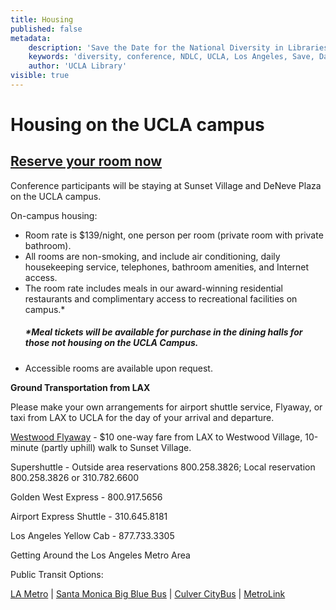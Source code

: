 ```yaml
---
title: Housing
published: false
metadata:
    description: 'Save the Date for the National Diversity in Libraries Conference (NDLC) 2016 UCLA, Los Angeles, California where library staff discuss issues relating to diversity.'
    keywords: 'diversity, conference, NDLC, UCLA, Los Angeles, Save, Date, national, 2016, what is diversity, diversity committee, housing, cost, venue, rates'
    author: 'UCLA Library'
visible: true
---
```


# Housing on the UCLA campus
## <a href="https://uclarh.webhotel.microsdc.us/bp/search_rooms.jsp?groupCode=LIB6A&checkinYear=2016&checkinDay=9&checkinMonth=8&numberOfNights=4&numberOfRooms=1&numberOfAdults=1" target="_blank">Reserve your room now</a>

Conference participants will be staying at Sunset Village and DeNeve Plaza on the UCLA campus.

On-campus housing:
+ Room rate is $139/night, one person per room (private room with private bathroom). 
+ All rooms are non-smoking, and include air conditioning, daily housekeeping service, telephones, bathroom 
 amenities, and Internet access.
+ The room rate includes meals in our award-winning residential restaurants and complimentary access to recreational
  facilities on campus.*
    ##### *Meal tickets will be available for purchase in the dining halls for those not housing on the UCLA Campus.
+ Accessible rooms are available upon request.

<strong>Ground Transportation from LAX</strong><br /> 
<p>Please make your own arrangements for airport shuttle service, Flyaway, or taxi from LAX to UCLA for the day of your
 arrival and departure.</p>
<p><a href="http://www.lawa.org/welcome_lax.aspx?id=4698" target="_blank">Westwood Flyaway</a>&nbsp;- $10 one-way fare 
from LAX to Westwood Village, 10-minute (partly uphill) walk to Sunset Village.</p>
<p>Supershuttle&nbsp;- Outside area reservations 800.258.3826; Local reservation 800.258.3826 or 310.782.6600</p>
<p>Golden West Express&nbsp;- 800.917.5656</p> 
<p>Airport Express Shuttle&nbsp;- 310.645.8181</p> 
<p>Los Angeles Yellow Cab - 877.733.3305</p>
<p>Getting Around the Los Angeles Metro Area</p>
<p>Public Transit Options:</p>
<p><a href="https://www.metro.net/" target="_blank">LA Metro</a> | <a href="https://www.bigbluebus.com/" target="_blank">Santa Monica Big Blue Bus</a> | <a href="http://www.culvercity.org/enjoy/culver-city-bus" target="_blank">Culver CityBus</a> | <a href="http://www.metrolinktrains.com/" target="_blank">MetroLink</a></p>


